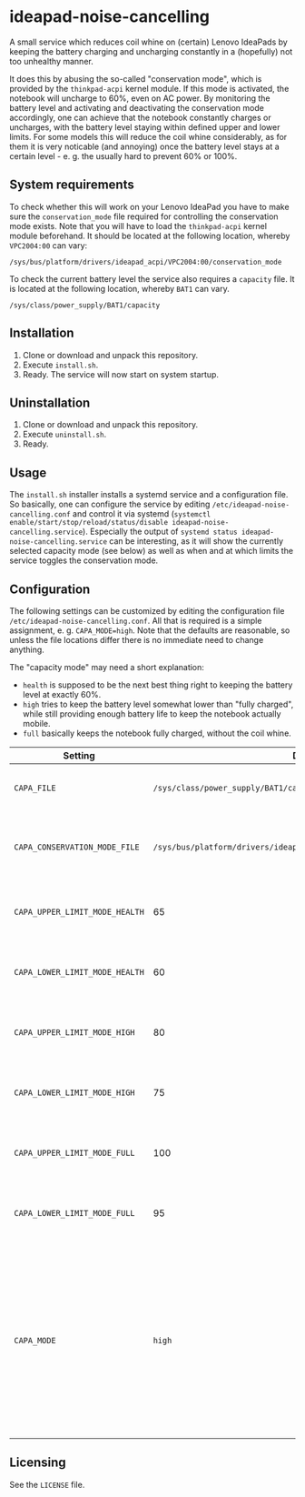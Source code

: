 # ideapad-noise-cancelling

A small service which reduces coil whine on (certain) Lenovo IdeaPads by keeping the battery charging and uncharging constantly in a (hopefully) not too unhealthy manner.

It does this by abusing the so-called "conservation mode", which is provided by the `thinkpad-acpi` kernel module. If this mode is activated, the notebook will uncharge to 60%, even on AC power. By monitoring the battery level and activating and deactivating the conservation mode accordingly, one can achieve that the notebook constantly charges or uncharges, with the battery level staying within defined upper and lower limits. For some models this will reduce the coil whine considerably, as for them it is very noticable (and annoying) once the battery level stays at a certain level - e. g. the usually hard to prevent 60% or 100%. 

## System requirements

To check whether this will work on your Lenovo IdeaPad you have to make sure the `conservation_mode` file required for controlling the conservation mode exists. Note that you will have to load the `thinkpad-acpi` kernel module beforehand. It should be located at the following location, whereby `VPC2004:00` can vary:

```
/sys/bus/platform/drivers/ideapad_acpi/VPC2004:00/conservation_mode
```

To check the current battery level the service also requires a `capacity` file. It is located at the following location, whereby `BAT1` can vary.

```
/sys/class/power_supply/BAT1/capacity
```

## Installation

1. Clone or download and unpack this repository.
2. Execute `install.sh`.
3. Ready. The service will now start on system startup.

## Uninstallation

1. Clone or download and unpack this repository.
2. Execute `uninstall.sh`.
3. Ready.

## Usage

The `install.sh` installer installs a systemd service and a configuration file. So basically, one can configure the service by editing `/etc/ideapad-noise-cancelling.conf` and control it via systemd (`systemctl enable/start/stop/reload/status/disable ideapad-noise-cancelling.service`). Especially the output of `systemd status ideapad-noise-cancelling.service` can be interesting, as it will show the currently selected capacity mode (see below) as well as when and at which limits the service toggles the conservation mode.

## Configuration

The following settings can be customized by editing the configuration file `/etc/ideapad-noise-cancelling.conf`. All that is required is a simple assignment, e. g. `CAPA_MODE=high`. Note that the defaults are reasonable, so unless the file locations differ there is no immediate need to change anything.

The "capacity mode" may need a short explanation:
- `health` is supposed to be the next best thing right to keeping the battery level at exactly 60%.
- `high` tries to keep the battery level somewhat lower than "fully charged", while still providing enough battery life to keep the notebook actually mobile.
- `full` basically keeps the notebook fully charged, without the coil whine.

| Setting | Default | Possible values | Explanation |
| ------- | ------- | --------------- | ----------- |
| `CAPA_FILE` | `/sys/class/power_supply/BAT1/capacity` | (file location) | The location of the `capacity` file containing the battery level. |
| `CAPA_CONSERVATION_MODE_FILE` | `/sys/bus/platform/drivers/ideapad_acpi/VPC2004:00/conservation_mode` | (file location) | The location of the `conservation_mode` file controlling the conservation mode. |
| `CAPA_UPPER_LIMIT_MODE_HEALTH` | 65 | 60-100; >= `CAPA_LOWER_LIMIT_MODE_HEALTH` | The upper capacity limit of the battery, capacity mode `health`. |
| `CAPA_LOWER_LIMIT_MODE_HEALTH` | 60 | 60-100; <= `CAPA_UPPER_LIMIT_MODE_HEALTH` | The lower capacity limit of the battery, capacity mode `health`. |
| `CAPA_UPPER_LIMIT_MODE_HIGH` | 80 | 60-100; >= `CAPA_LOWER_LIMIT_MODE_HIGH` | The upper capacity limit of the battery, capacity mode `high`. |
| `CAPA_LOWER_LIMIT_MODE_HIGH` | 75 | 60-100; <= `CAPA_UPPER_LIMIT_MODE_HIGH` | The lower capacity limit of the battery, capacity mode `high`. |
| `CAPA_UPPER_LIMIT_MODE_FULL` | 100 | 60-100; >= `CAPA_LOWER_LIMIT_MODE_FULL` | The upper capacity limit of the battery, capacity mode `full`. |
| `CAPA_LOWER_LIMIT_MODE_FULL` | 95 | 60-100; <= `CAPA_UPPER_LIMIT_MODE_FULL` | The lower capacity limit of the battery, capacity mode `full`. |
| `CAPA_MODE` | `high` | `system-default`, `system-health`, `health`, `high`, `full` | The capacity mode to use. `system-default` turns the conservation mode off at all times. `system-health` turns the conservation mode on at all times. `health`, `high` and `full` will use the corresponding lower and upper capacity limit settings. |

## Licensing

See the `LICENSE` file.

